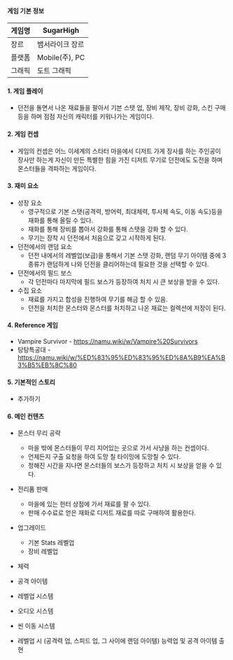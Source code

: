 
#### 게임 기본 정보
| 게임명 | SugarHigh |
| ---- | ---- |
| 장르 | 뱀서라이크 장르 |
| 플랫폼 | Mobile(주), PC |
| 그래픽 | 도트 그래픽 |
#### 1. 게임 플레이 
- 던전을 돌면서 나온 재료들을 팔아서 기븐 스탯 업, 장비 제작, 장비 강화, 스킨 구매 등을 하며
점점 자신의 캐릭터를 키워나가는 게임이다.

#### 2. 게임 컨셉
- 게임의 컨셉은 어느 이세계의 스타터 마을에서 디저트 가게 장사를 하는 주인공이 장사만 하는게
자신이 만든 특별한 힘을 가진 디저트 무기로 던전에도 도전을 하며 몬스터들을 격파하는 게임이다.

#### 3. 재미 요소
- 성장 요소
	- 영구적으로 기본 스탯(공격력, 방어력, 최대체력, 투사체 속도, 이동 속도)등을 재화를 통해 올릴 수 있다.
	- 재화를 통해 장비를 뽑아서 강화를 통해 스탯을 강화 할 수 있다.
	- 무기는 장착 시 던전에서 처음으로 갖고 시작하게 된다. 
- 던전에서의 랜덤 요소
	- 던전 내에서의 레벨업(보급)을 통해서 기본 스탯 강화, 랜덤 무기 아이템 중에 3 종류가 랜덤하게 나와
		던전을 클리어하는데 필요한 것을 선택할 수 있다.
- 던전에서의 필드 보스
	- 각 던전마다 마지막에 필드 보스가 등장하여 처치 시 큰 보상을 받을 수 있다.
- 수집 요소
	- 재료를 가지고 합성을 진행하여 무기를 해금 할 수 있음.
	- 던전을 처치한 몬스터와 몬스터를 처치하고 나온 재료는 컬렉션에 저장이 된다.

#### 4. Reference 게임
- Vampire Survivor - https://namu.wiki/w/Vampire%20Survivors
- 탕탕특공대 - https://namu.wiki/w/%ED%83%95%ED%83%95%ED%8A%B9%EA%B3%B5%EB%8C%80

#### 5. 기본적인 스토리
- 추가하기

#### 6. 메인 컨텐츠
- 몬스터 무리 공략
	- 마을 밖에 몬스터들이 무리 지어있는 곳으로 가서 사냥을 하는 컨셉이다.
	- 언제든지 구출 요청을 하여 도망 칠 타이밍에 도망칠 수 있다.
	- 정해진 시간을 지나면 몬스터들의 보스가 등장하고 처치 시 보상을 얻을 수 있다.
-  전리품 판매
	- 마을에 있는 헌터 상점에 가서 재료를 팔 수 있다.
	- 판매 수수료로 얻은 재화로 디저트 재료를 따로 구매하여 활용한다.
-  업그레이드
	- 기본 Stats 레벨업
	- 장비 레벨업

- 체력
- 공격 아이템
- 레벨업 시스템
- 오디오 시스템
- 씬 이동 시스템
- 레벨업 시 (공격력 업, 스피드 업, 그 사이에 랜덤 아이템) 능력업 및 공격 아이템 출현